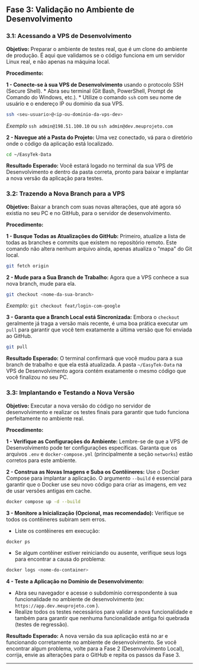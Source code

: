 ## Fase 3: Validação no Ambiente de Desenvolvimento

### 3.1: Acessando a VPS de Desenvolvimento

**Objetivo:** Preparar o ambiente de testes real, que é um clone do ambiente de produção. É aqui que validamos se o código funciona em um servidor Linux real, e não apenas na máquina local.

**Procedimento:**

**1 - Conecte-se à sua VPS de Desenvolvimento** usando o protocolo SSH (Secure Shell).
    *   Abra seu terminal (Git Bash, PowerShell, Prompt de Comando do Windows, etc.).
    *   Utilize o comando `ssh` com seu nome de usuário e o endereço IP ou domínio da sua VPS.
```bash
ssh <seu-usuario>@<ip-ou-dominio-da-vps-dev>
```
*Exemplo* `ssh admin@198.51.100.10` ou `ssh admin@dev.meuprojeto.com`

**2 - Navegue até a Pasta do Projeto:** Uma vez conectado, vá para o diretório onde o código da aplicação está localizado.
```bash
cd ~/EasyTek-Data
```

**Resultado Esperado:** Você estará logado no terminal da sua VPS de Desenvolvimento e dentro da pasta correta, pronto para baixar e implantar a nova versão da aplicação para testes.

### 3.2: Trazendo a Nova Branch para a VPS

**Objetivo:** Baixar a branch com suas novas alterações, que até agora só existia no seu PC e no GitHub, para o servidor de desenvolvimento.

**Procedimento:**

**1 - Busque Todas as Atualizações do GitHub:** Primeiro, atualize a lista de todas as branches e commits que existem no repositório remoto. Este comando não altera nenhum arquivo ainda, apenas atualiza o "mapa" do Git local.
```bash
git fetch origin
```

**2 - Mude para a Sua Branch de Trabalho:** Agora que a VPS conhece a sua nova branch, mude para ela.
```bash
git checkout <nome-da-sua-branch>
```
*Exemplo:* `git checkout feat/login-com-google`

**3 - Garanta que a Branch Local está Sincronizada:** Embora o `checkout` geralmente já traga a versão mais recente, é uma boa prática executar um `pull` para garantir que você tem exatamente a última versão que foi enviada ao GitHub.
```bash
git pull
```

**Resultado Esperado:** O terminal confirmará que você mudou para a sua branch de trabalho e que ela está atualizada. A pasta `~/EasyTek-Data` na VPS de Desenvolvimento agora contém exatamente o mesmo código que você finalizou no seu PC.

### 3.3: Implantando e Testando a Nova Versão

**Objetivo:** Executar a nova versão do código no servidor de desenvolvimento e realizar os testes finais para garantir que tudo funciona perfeitamente no ambiente real.

**Procedimento:**

**1 - Verifique as Configurações do Ambiente:** Lembre-se de que a VPS de Desenvolvimento pode ter configurações específicas. Garanta que os arquivos `.env` e `docker-compose.yml` (principalmente a seção `networks`) estão corretos para este ambiente.

**2 - Construa as Novas Imagens e Suba os Contêineres:** Use o Docker Compose para implantar a aplicação. O argumento `--build` é essencial para garantir que o Docker use seu novo código para criar as imagens, em vez de usar versões antigas em cache.
```bash
docker compose up -d --build
```

**3 - Monitore a Inicialização (Opcional, mas recomendado):** Verifique se todos os contêineres subiram sem erros.

*   Liste os contêineres em execução:
```bash
docker ps
```
*   Se algum contêiner estiver reiniciando ou ausente, verifique seus logs para encontrar a causa do problema:
```bash
docker logs <nome-do-container>
```

**4 - Teste a Aplicação no Domínio de Desenvolvimento:**

*   Abra seu navegador e acesse o subdomínio correspondente à sua funcionalidade no ambiente de desenvolvimento (ex: `https://app.dev.meuprojeto.com` ).
*   Realize todos os testes necessários para validar a nova funcionalidade e também para garantir que nenhuma funcionalidade antiga foi quebrada (testes de regressão).

**Resultado Esperado:** A nova versão da sua aplicação está no ar e funcionando corretamente no ambiente de desenvolvimento. Se você encontrar algum problema, volte para a Fase 2 (Desenvolvimento Local), corrija, envie as alterações para o GitHub e repita os passos da Fase 3.

---

